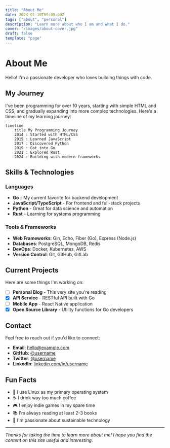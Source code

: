 ```yaml
---
title: "About Me"
date: 2024-01-10T09:00:00Z
tags: ["about", "personal"]
description: "Learn more about who I am and what I do."
cover: "/images/about-cover.jpg"
draft: false
template: "page"
---
```


# About Me

Hello! I'm a passionate developer who loves building things with code.

## My Journey

I've been programming for over 10 years, starting with simple HTML and CSS, and gradually expanding into more complex technologies. Here's a timeline of my learning journey:

```mermaid
timeline
    title My Programming Journey
    2014 : Started with HTML/CSS
    2015 : Learned JavaScript
    2017 : Discovered Python
    2019 : Got into Go
    2021 : Explored Rust
    2024 : Building with modern frameworks
```

## Skills & Technologies

### Languages
- **Go** - My current favorite for backend development
- **JavaScript/TypeScript** - For frontend and full-stack projects
- **Python** - Great for data science and automation
- **Rust** - Learning for systems programming

### Tools & Frameworks
- **Web Frameworks**: Gin, Echo, Fiber (Go), Express (Node.js)
- **Databases**: PostgreSQL, MongoDB, Redis
- **DevOps**: Docker, Kubernetes, AWS
- **Version Control**: Git, GitHub, GitLab

## Current Projects

Here are some things I'm working on:

- [ ] **Personal Blog** - This very site you're reading
- [x] **API Service** - RESTful API built with Go
- [ ] **Mobile App** - React Native application
- [x] **Open Source Library** - Utility functions for Go developers

## Contact

Feel free to reach out if you'd like to connect:

- **Email**: hello@example.com
- **GitHub**: [@username](https://github.com/username)
- **Twitter**: [@username](https://twitter.com/username)
- **LinkedIn**: [linkedin.com/in/username](https://linkedin.com/in/username)

## Fun Facts

- 🐧 I use Linux as my primary operating system
- ☕ I drink way too much coffee
- 🎮 I enjoy indie games in my spare time
- 📚 I'm always reading at least 2-3 books
- 🌱 I'm passionate about sustainable technology

---

*Thanks for taking the time to learn more about me! I hope you find the content on this site useful and interesting.*
